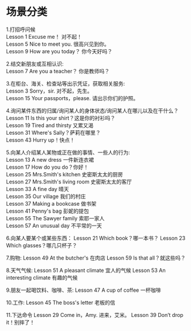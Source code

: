# 场景分类

1.打招呼问候  
    Lesson 1 Excuse me！ 对不起！  
    Lesson 5 Nice to meet you.  很高兴见到你。  
    Lesson 9 How are you today？ 你今天好吗？  

2.结交新朋友或互相认识:   
    Lesson 7 Are you a teacher？ 你是教师吗？   

3.在柜台、海关、检查站等出示凭证，获取相关服务:   
    Lesson 3 Sorry，sir.  对不起，先生。   
    Lesson 15 Your passports，please. 请出示你们的护照。   

4.询问某件东西的归属/询问某人的身体状态/询问某人在哪儿以及在干什么？   
    Lesson 11 Is this your shirt？这是你的衬衫吗？   
    Lesson 19 Tired and thirsty 又累又渴   
    Lesson 31 Where's Sally？萨莉在哪里？   
    Lesson 43 Hurry up！快点！   

5.向某人介绍某人某物或正在做的事情、一些人的行为:   
    Lesson 13 A new dress 一件新连衣裙   
    Lesson 17 How do you do？你好！   
    Lesson 25 Mrs.Smith's kitchen 史密斯太太的厨房   
    Lesson 27 Mrs.Smith's living room 史密斯太太的客厅   
    Lesson 33 A fine day 晴天   
    Lesson 35 Our village 我们的村庄   
    Lesson 37 Making a bookcase 做书架   
    Lesson 41 Penny's bag 彭妮的提包   
    Lesson 55 The Sawyer family 索耶一家人   
    Lesson 57 An unusual day 不平常的一天   

6.向某人要某个或某些东西：
    Lesson 21 Which book？哪一本书？
    Lesson 23 Which glasses？哪几只杯子？

7.购物:
    Lesson 49 At the butcher's 在肉店
    Lesson 59 Is that all？就这些吗？

8.天气气候:
    Lesson 51 A pleasant climate 宜人的气候
    Lesson 53 An interesting climate 有趣的气候

9.朋友一起喝饮料、咖啡、茶:
    Lesson 47 A cup of coffee 一杯咖啡

10.工作:
    Lesson 45 The boss's letter 老板的信

11.下达命令
    Lesson 29 Come in，Amy. 进来，艾米。
    Lesson 39 Don’t drop it！别摔了！






